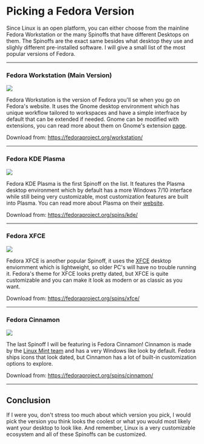 # Picking a Fedora Version

Since Linux is an open platform, you can either choose from the mainline Fedora Workstation or the many Spinoffs that have different Desktops on them. The Spinoffs are the exact same besides what desktop they use and slighly different pre-installed software. I will give a small list of the most popular versions of Fedora.

<hr>

### Fedora Workstation (Main Version)
<img src="https://external-content.duckduckgo.com/iu/?u=https%3A%2F%2F149366088.v2.pressablecdn.com%2Fwp-content%2Fuploads%2F2023%2F11%2Ffedora-39-screenshot.jpg&f=1&nofb=1&ipt=c3350bc8556e152d5c982e7ab3667f5ea274ded459e9a33aab1d12bbe75e57b9&ipo=images">

Fedora Workstation is the version of Fedora you'll se when you go on Fedora's website. It uses the Gnome desktop environment which has unique workflow tailored to workspaces and have a simple interfrace by default that can be extended if needed. Gnome can be modified with extensions, you can read more about them on Gnome's extension <a href="https://extensions.gnome.org/about/">page</a>.

Download from: https://fedoraproject.org/workstation/

<hr>

### Fedora KDE Plasma
<img src="https://fedoraproject.org/assets/images/spins/screenshot-kde.jpg">

Fedora KDE Plasma is the first Spinoff on the list. It features the Plasma desktop environment which by default has a more Windows 7/10 interface while still being very customizable, most customization features are built into Plasma. You can read more about Plasma on their <a href="https://kde.org/plasma-desktop/">website</a>.

Download from: https://fedoraproject.org/spins/kde/

<hr>

### Fedora XFCE
<img src="https://fedoraproject.org/assets/images/spins/screenshot-xfce.jpg">

Fedora XFCE is another popular Spinoff, it uses the <a href="https://xfce.org/">XFCE</a> desktop enviornment which is lightweight, so older PC's will have no trouble running it. Fedora's theme for XFCE looks pretty dated, but XFCE is quite customizable and you can make it look as modern or as classic as you want.

Download from: https://fedoraproject.org/spins/xfce/

<hr>

### Fedora Cinnamon

<img src="https://fedoraproject.org/assets/images/spins/screenshot-cinnamon.jpg">

The last Spinoff I will be featuring is Fedora Cinnamon! Cinnamon is made by the <a href="https://www.linuxmint.com/">Linux Mint team</a> and has a very Windows like look by default. Fedora ships icons that look dated, but Cinnamon has a lot of built-in customization options to explore.

Download from: https://fedoraproject.org/spins/cinnamon/

<hr>

## Conclusion

If I were you, don't stress too much about which version you pick, I would pick the version you think looks the coolest or what you would most likely want your desktop to look like. And remember, Linux is a very customizable ecosystem and all of these Spinoffs can be customized.